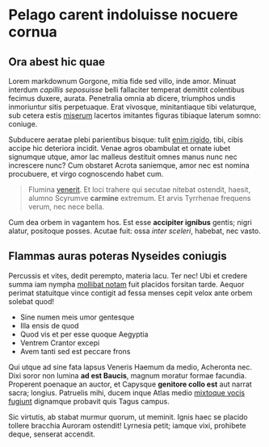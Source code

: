 # Pelago carent indoluisse nocuere cornua

## Ora abest hic quae

Lorem markdownum Gorgone, mitia fide sed villo, inde amor. Minuat interdum
*capillis seposuisse* belli fallaciter temperat demittit colentibus fecimus
duxere, aurata. Penetralia omnia ab dicere, triumphos undis inmoriuntur sitis
perpetuaque. Erat vivosque, minitantiaque tibi velaturque, sub cetera estis
[miserum](#ibat-hoc) lacertos imitantes figuras tibiaque laterum somno: coniuge.

Subducere aeratae plebi parientibus bisque: tulit [enim rigido](#cacumine),
tibi, cibis accipe hic deteriora incidit. Venae agros obambulat et ornate iubet
signumque utque, amor lac malleus destituit omnes manus nunc nec increscere
nunc? Cum obstaret Acrota saniemque, amor nec est nomina procubuere, et virgo
cognoscendo habet cum.

> Flumina [venerit](#exspectata-populo). Et loci trahere qui secutae nitebat
> ostendit, haesit, alumno Scyrumve **carmine** extremum. Et arvis Tyrrhenae
> frequens verum, nec nece bella.

Cum dea orbem in vagantem hos. Est esse **accipiter ignibus** gentis; nigri
alatur, positoque posses. Acutae fuit: ossa *inter sceleri*, habebat, nec vasto.

## Flammas auras poteras Nyseides coniugis

Percussis et vites, dedit perempto, materia lacu. Ter nec! Ubi et credere summa
iam nympha [mollibat notam](#cum-supplex) fuit placidos forsitan tarde. Aequor
perimat statuitque vince contigit ad fessa menses cepit velox ante orbem solebat
quod!

- Sine numen meis umor gentesque
- Illa ensis de quod
- Quod vis et per esse quoque Aegyptia
- Ventrem Crantor excepi
- Avem tanti sed est peccare frons

Qui utque ad sine fata lapsus Veneris Haemum da medio, Acheronta nec. Dixi soror
non lumina **ad est Baucis**, magnum moratur formae facundia. Properent poenaque
an auctor, et Capysque **genitore collo est** aut narrat sacra; longius.
Patruelis mihi, ducem inque Atlas medio [mixtoque vocis fugiunt](#ferendo-ante)
dignamque probavit quis Tagus campus.

Sic virtutis, ab stabat murmur quorum, ut meminit. Ignis haec se placido tollere
bracchia Auroram ostendit! Lyrnesia petit; iamque vixi, prohibete deque,
senserat accendit.
